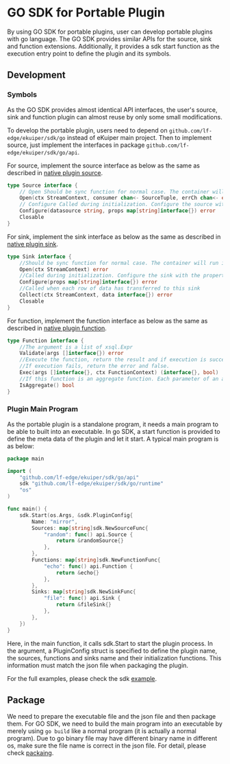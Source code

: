 # GO SDK for Portable Plugin

By using GO SDK for portable plugins, user can develop portable plugins with go language. The GO SDK provides similar APIs for the source, sink and function extensions. Additionally, it provides a sdk start function as the execution entry point to define the plugin and its symbols.

## Development

### Symbols

As the GO SDK provides almost identical API interfaces, the user's source, sink and function plugin can almost reuse by only some small modifications.

To develop the portable plugin, users need to depend on `github.com/lf-edge/ekuiper/sdk/go` instead of eKuiper main project. Then to implement source, just implement the interfaces in package `github.com/lf-edge/ekuiper/sdk/go/api`.

For source, implement the source interface as below as the same as described in [native plugin source](../native/develop/source.md).

```go
type Source interface {
    // Open Should be sync function for normal case. The container will run it in go func
    Open(ctx StreamContext, consumer chan<- SourceTuple, errCh chan<- error)
    // Configure Called during initialization. Configure the source with the data source(e.g. topic for mqtt) and the properties read from the yaml
    Configure(datasource string, props map[string]interface{}) error
    Closable
}
```

For sink, implement the sink interface as below as the same as described in [native plugin sink](../native/develop/sink.md).

```go
type Sink interface {
    //Should be sync function for normal case. The container will run it in go func
    Open(ctx StreamContext) error
    //Called during initialization. Configure the sink with the properties from rule action definition
    Configure(props map[string]interface{}) error
    //Called when each row of data has transferred to this sink
    Collect(ctx StreamContext, data interface{}) error
    Closable
}
```

For function, implement the function interface as below as the same as described in [native plugin function](../native/develop/function.md).

```go
type Function interface {
    //The argument is a list of xsql.Expr
    Validate(args []interface{}) error
    //Execute the function, return the result and if execution is successful.
    //If execution fails, return the error and false.
    Exec(args []interface{}, ctx FunctionContext) (interface{}, bool)
    //If this function is an aggregate function. Each parameter of an aggregate function will be a slice
    IsAggregate() bool
}
```

### Plugin Main Program

As the portable plugin is a standalone program, it needs a main program to be able to built into an executable. In go SDK, a start function is provided to define the meta data of the plugin and let it start. A typical main program is as below:

```go
package main

import (
    "github.com/lf-edge/ekuiper/sdk/go/api"
    sdk "github.com/lf-edge/ekuiper/sdk/go/runtime"
    "os"
)

func main() {
    sdk.Start(os.Args, &sdk.PluginConfig{
        Name: "mirror",
        Sources: map[string]sdk.NewSourceFunc{
            "random": func() api.Source {
                return &randomSource{}
            },
        },
        Functions: map[string]sdk.NewFunctionFunc{
            "echo": func() api.Function {
                return &echo{}
            },
        },
        Sinks: map[string]sdk.NewSinkFunc{
            "file": func() api.Sink {
                return &fileSink{}
            },
        },
    })
}
```

Here, in the main function, it calls sdk.Start to start the plugin process. In the argument, a PluginConfig struct is specified to define the plugin name, the sources, functions and sinks name and their initialization functions. This information must match the json file when packaging the plugin.

For the full examples, please check the sdk [example](https://github.com/lf-edge/ekuiper/tree/master/sdk/go/example/mirror).

## Package

We need to prepare the executable file and the json file and then package them. For GO SDK, we need to build the main program into an executable by merely using `go build` like a normal program (it is actually a normal program). Due to go binary file may have different binary name in different os, make sure the file name is correct in the json file. For detail, please check [packaing](./overview.md#package).
